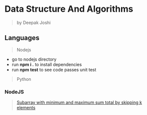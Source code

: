 # Data Structure And Algorithms
> by Deepak Joshi

## Languages 
> Nodejs
* go to nodejs directory 
* run **npm i .** to install dependencies 
* run **npm test** to see code passes unit test 

> Python

### NodeJS
> [Subarray with minimum and maximum sum total by skipping k elements](nodejs/code/min_max_subarrar_skipping_n_elements.js)

